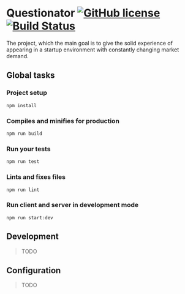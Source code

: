# Questionator [![GitHub license](https://img.shields.io/badge/license-MIT-blue.svg)](https://github.com/facebook/react/blob/master/LICENSE) [![Build Status](https://travis-ci.org/extreme-startup/questionator.svg?branch=master)](https://travis-ci.org/extreme-startup/questionator) 

The project, which the main goal is to give the solid experience of appearing in a startup environment with constantly changing market demand.

## Global tasks

### Project setup
```
npm install
```

### Compiles and minifies for production
```
npm run build
```

### Run your tests
```
npm run test
```

### Lints and fixes files
```
npm run lint
```

### Run client and server in development mode
```
npm run start:dev
```

## Development

> TODO

## Configuration

> TODO
